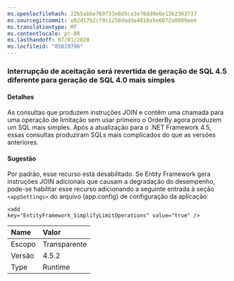 ```yaml
---
ms.openlocfilehash: 22b5abbe769733e8d5ca3e78dd9e6e13b2363737
ms.sourcegitcommit: e02d17b2cf9c1258dadda4810a5e6072a0089aee
ms.translationtype: MT
ms.contentlocale: pt-BR
ms.lasthandoff: 07/01/2020
ms.locfileid: "85619796"
---
```

### <a name="opt-in-break-to-revert-from-different-45-sql-generation-to-simpler-40-sql-generation"></a>Interrupção de aceitação será revertida de geração de SQL 4.5 diferente para geração de SQL 4.0 mais simples

#### <a name="details"></a>Detalhes

As consultas que produzem instruções JOIN e contêm uma chamada para uma operação de limitação sem usar primeiro o OrderBy agora produzem um SQL mais simples. Após a atualização para o .NET Framework 4.5, essas consultas produziram SQLs mais complicados do que as versões anteriores.

#### <a name="suggestion"></a>Sugestão

Por padrão, esse recurso está desabilitado. Se Entity Framework gera instruções JOIN adicionais que causam a degradação do desempenho, pode-se habilitar esse recurso adicionando a seguinte entrada à seção <code>&lt;appSettings&gt;</code> do arquivo (app.config) de configuração da aplicação:<pre><code class="lang-xml">&lt;add key=&quot;EntityFramework_SimplifyLimitOperations&quot; value=&quot;true&quot; /&gt;&#13;&#10;</code></pre>

| Name    | Valor       |
|:--------|:------------|
| Escopo   |Transparente|
|Versão|4.5.2|
|Type|Runtime|
